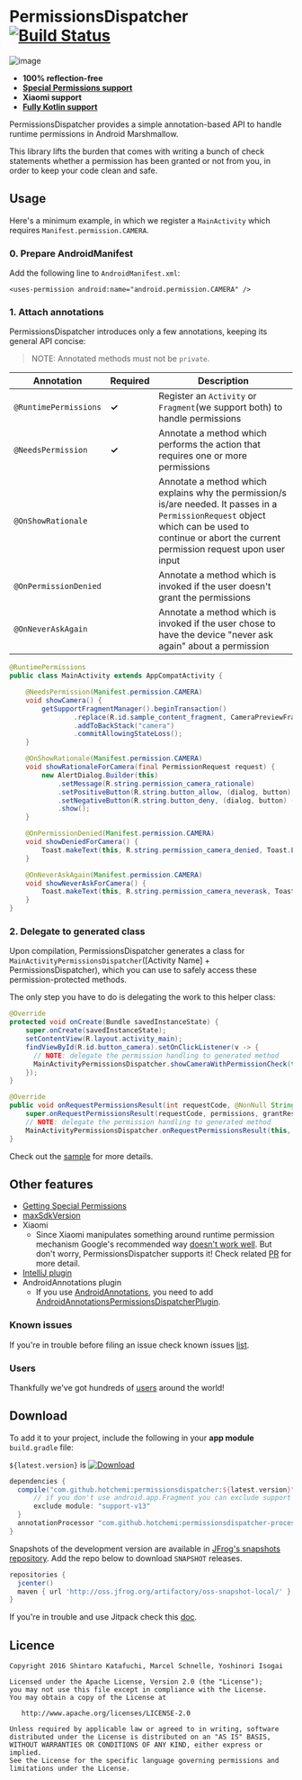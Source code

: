 # PermissionsDispatcher [![Build Status](https://travis-ci.org/permissions-dispatcher/PermissionsDispatcher.svg?branch=master)](https://travis-ci.org/permissions-dispatcher/PermissionsDispatcher)

![image](https://raw.githubusercontent.com/hotchemi/PermissionsDispatcher/master/doc/logo.png)

- **100% reflection-free**
- [**Special Permissions support**](https://github.com/hotchemi/PermissionsDispatcher/blob/master/doc/special_permissions.md)
- **Xiaomi support**
- [**Fully Kotlin support**](https://github.com/hotchemi/PermissionsDispatcher/blob/master/doc/kotlin_support.md)

PermissionsDispatcher provides a simple annotation-based API to handle runtime permissions in Android Marshmallow.

This library lifts the burden that comes with writing a bunch of check statements whether a permission has been granted or not from you, in order to keep your code clean and safe.

## Usage

Here's a minimum example, in which we register a `MainActivity` which requires `Manifest.permission.CAMERA`.

### 0. Prepare AndroidManifest

Add the following line to `AndroidManifest.xml`:
 
`<uses-permission android:name="android.permission.CAMERA" />`

### 1. Attach annotations

PermissionsDispatcher introduces only a few annotations, keeping its general API concise:

> NOTE: Annotated methods must not be `private`.

|Annotation|Required|Description|
|---|---|---|
|`@RuntimePermissions`|**✓**|Register an `Activity` or `Fragment`(we support both) to handle permissions|
|`@NeedsPermission`|**✓**|Annotate a method which performs the action that requires one or more permissions|
|`@OnShowRationale`||Annotate a method which explains why the permission/s is/are needed. It passes in a `PermissionRequest` object which can be used to continue or abort the current permission request upon user input|
|`@OnPermissionDenied`||Annotate a method which is invoked if the user doesn't grant the permissions|
|`@OnNeverAskAgain`||Annotate a method which is invoked if the user chose to have the device "never ask again" about a permission|

```java
@RuntimePermissions
public class MainActivity extends AppCompatActivity {

    @NeedsPermission(Manifest.permission.CAMERA)
    void showCamera() {
        getSupportFragmentManager().beginTransaction()
                .replace(R.id.sample_content_fragment, CameraPreviewFragment.newInstance())
                .addToBackStack("camera")
                .commitAllowingStateLoss();
    }

    @OnShowRationale(Manifest.permission.CAMERA)
    void showRationaleForCamera(final PermissionRequest request) {
        new AlertDialog.Builder(this)
            .setMessage(R.string.permission_camera_rationale)
            .setPositiveButton(R.string.button_allow, (dialog, button) -> request.proceed())
            .setNegativeButton(R.string.button_deny, (dialog, button) -> request.cancel())
            .show();
    }

    @OnPermissionDenied(Manifest.permission.CAMERA)
    void showDeniedForCamera() {
        Toast.makeText(this, R.string.permission_camera_denied, Toast.LENGTH_SHORT).show();
    }

    @OnNeverAskAgain(Manifest.permission.CAMERA)
    void showNeverAskForCamera() {
        Toast.makeText(this, R.string.permission_camera_neverask, Toast.LENGTH_SHORT).show();
    }
}
```

### 2. Delegate to generated class

Upon compilation, PermissionsDispatcher generates a class for `MainActivityPermissionsDispatcher`([Activity Name] + PermissionsDispatcher), which you can use to safely access these permission-protected methods.

The only step you have to do is delegating the work to this helper class:

```java
@Override
protected void onCreate(Bundle savedInstanceState) {
    super.onCreate(savedInstanceState);
    setContentView(R.layout.activity_main);
    findViewById(R.id.button_camera).setOnClickListener(v -> {
      // NOTE: delegate the permission handling to generated method
      MainActivityPermissionsDispatcher.showCameraWithPermissionCheck(this);
    });
}

@Override
public void onRequestPermissionsResult(int requestCode, @NonNull String[] permissions, @NonNull int[] grantResults) {
    super.onRequestPermissionsResult(requestCode, permissions, grantResults);
    // NOTE: delegate the permission handling to generated method
    MainActivityPermissionsDispatcher.onRequestPermissionsResult(this, requestCode, grantResults);
}
```

Check out the [sample](https://github.com/hotchemi/PermissionsDispatcher/tree/master/sample) for more details.

## Other features

- [Getting Special Permissions](https://github.com/hotchemi/PermissionsDispatcher/blob/master/doc/special_permissions.md)
- [maxSdkVersion](https://github.com/hotchemi/PermissionsDispatcher/blob/master/doc/maxsdkversion.md)
- Xiaomi
  - Since Xiaomi manipulates something around runtime permission mechanism Google's recommended way [doesn't work well](https://github.com/hotchemi/PermissionsDispatcher/issues/187).
But don't worry, PermissionsDispatcher supports it! Check related [PR](https://github.com/hotchemi/PermissionsDispatcher/issues/187) for more detail.
- [IntelliJ plugin](https://github.com/shiraji/permissions-dispatcher-plugin)
- AndroidAnnotations plugin
  - If you use [AndroidAnnotations](http://androidannotations.org/), you need to add [AndroidAnnotationsPermissionsDispatcherPlugin](https://github.com/AleksanderMielczarek/AndroidAnnotationsPermissionsDispatcherPlugin).

### Known issues

If you're in trouble before filing an issue check known issues [list](https://github.com/hotchemi/PermissionsDispatcher/blob/master/doc/known_issues.md).

### Users

Thankfully we've got hundreds of [users](https://github.com/hotchemi/PermissionsDispatcher/blob/master/doc/users.md) around the world!

## Download

To add it to your project, include the following in your **app module** `build.gradle` file:

`${latest.version}` is [![Download](https://api.bintray.com/packages/hotchemi/maven/permissionsdispatcher/images/download.svg)](https://bintray.com/hotchemi/maven/permissionsdispatcher/_latestVersion)

```groovy
dependencies {
  compile("com.github.hotchemi:permissionsdispatcher:${latest.version}") {
      // if you don't use android.app.Fragment you can exclude support for them
      exclude module: "support-v13"
  }
  annotationProcessor "com.github.hotchemi:permissionsdispatcher-processor:${latest.version}"
}
```

Snapshots of the development version are available in [JFrog's snapshots repository](https://oss.jfrog.org/oss-snapshot-local/). 
Add the repo below to download `SNAPSHOT` releases.

```groovy
repositories {
  jcenter()
  maven { url 'http://oss.jfrog.org/artifactory/oss-snapshot-local/' }
}
```

If you're in trouble and use Jitpack check this [doc](https://github.com/hotchemi/PermissionsDispatcher/blob/master/doc/jitpack.md).

## Licence

```
Copyright 2016 Shintaro Katafuchi, Marcel Schnelle, Yoshinori Isogai

Licensed under the Apache License, Version 2.0 (the "License");
you may not use this file except in compliance with the License.
You may obtain a copy of the License at

   http://www.apache.org/licenses/LICENSE-2.0

Unless required by applicable law or agreed to in writing, software
distributed under the License is distributed on an "AS IS" BASIS,
WITHOUT WARRANTIES OR CONDITIONS OF ANY KIND, either express or implied.
See the License for the specific language governing permissions and
limitations under the License.
```
